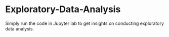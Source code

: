 # Exploratory-Data-Analysis
Simply run the code in Jupyter lab to get insights on conducting exploratory data analysis.
